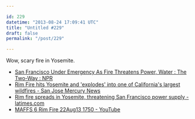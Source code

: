 ```yaml
---

id: 229
datetime: "2013-08-24 17:09:41 UTC"
title: "Untitled #229"
draft: false
permalink: "/post/229"

---
```


Wow, scary fire in Yosemite.  

 
 * [San Francisco Under Emergency As Fire Threatens Power, Water : The Two-Way : NPR](http://www.npr.org/blogs/thetwo-way/2013/08/24/215099616/san-francisco-under-emergency-as-fire-threatens-power-water)
 * [Rim Fire hits Yosemite and 'explodes' into one of California's largest wildfires - San Jose Mercury News](http://www.mercurynews.com/california/ci_23928253/rim-fire-hits-yosemite-friday-and-explodes-one)
 * [Rim fire spreads in Yosemite, threatening San Francisco power supply - latimes.com](http://www.latimes.com/local/lanow/la-me-ln-yosemite-fire-san-francisco-power-rim-fire20130823,0,1157539.story)
 * [MAFFS 6 Rim Fire 22Aug13 1750 - YouTube](http://www.youtube.com/watch?v=c_eGiGG1B-Q&feature=share)



